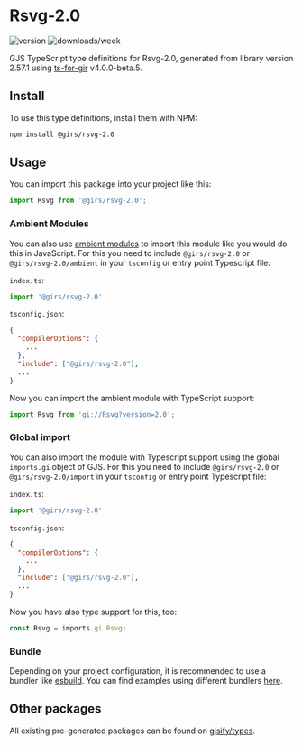
# Rsvg-2.0

![version](https://img.shields.io/npm/v/@girs/rsvg-2.0)
![downloads/week](https://img.shields.io/npm/dw/@girs/rsvg-2.0)


GJS TypeScript type definitions for Rsvg-2.0, generated from library version 2.57.1 using [ts-for-gir](https://github.com/gjsify/ts-for-gir) v4.0.0-beta.5.


## Install

To use this type definitions, install them with NPM:
```bash
npm install @girs/rsvg-2.0
```

## Usage

You can import this package into your project like this:
```ts
import Rsvg from '@girs/rsvg-2.0';
```

### Ambient Modules

You can also use [ambient modules](https://github.com/gjsify/ts-for-gir/tree/main/packages/cli#ambient-modules) to import this module like you would do this in JavaScript.
For this you need to include `@girs/rsvg-2.0` or `@girs/rsvg-2.0/ambient` in your `tsconfig` or entry point Typescript file:

`index.ts`:
```ts
import '@girs/rsvg-2.0'
```

`tsconfig.json`:
```json
{
  "compilerOptions": {
    ...
  },
  "include": ["@girs/rsvg-2.0"],
  ...
}
```

Now you can import the ambient module with TypeScript support: 

```ts
import Rsvg from 'gi://Rsvg?version=2.0';
```

### Global import

You can also import the module with Typescript support using the global `imports.gi` object of GJS.
For this you need to include `@girs/rsvg-2.0` or `@girs/rsvg-2.0/import` in your `tsconfig` or entry point Typescript file:

`index.ts`:
```ts
import '@girs/rsvg-2.0'
```

`tsconfig.json`:
```json
{
  "compilerOptions": {
    ...
  },
  "include": ["@girs/rsvg-2.0"],
  ...
}
```

Now you have also type support for this, too:

```ts
const Rsvg = imports.gi.Rsvg;
```

### Bundle

Depending on your project configuration, it is recommended to use a bundler like [esbuild](https://esbuild.github.io/). You can find examples using different bundlers [here](https://github.com/gjsify/ts-for-gir/tree/main/examples).

## Other packages

All existing pre-generated packages can be found on [gjsify/types](https://github.com/gjsify/types).

